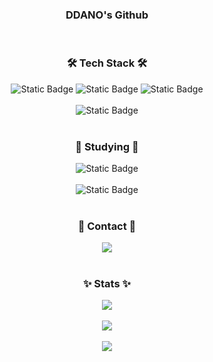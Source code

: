 <h3 align="center">DDANO's Github</h3>
<br>

<h3 align="center">🛠 Tech Stack 🛠</h3>
<div align="center">
  <img alt="Static Badge" src="https://img.shields.io/badge/JavaScript-%23F7DF1E?style=flat-square&logo=javascript&logoColor=white">
  <img alt="Static Badge" src="https://img.shields.io/badge/HTML5-%23E34F26?style=flat-square&logo=html5&logoColor=white">
  <img alt="Static Badge" src="https://img.shields.io/badge/CSS-%23663399?style=flat-square&logo=css&logoColor=white">
  <br><br>
  
  <img alt="Static Badge" src="https://img.shields.io/badge/Python-%233776AB?style=flat-square&logo=python&logoColor=white">
</div>
<br>

<h3 align="center">🌱 Studying 🌱</h3>
<div align="center">
  <img alt="Static Badge" src="https://img.shields.io/badge/React-%2361DAFB?style=flat-square&logo=react&logoColor=white">
  <br><br>

  <img alt="Static Badge" src="https://img.shields.io/badge/Spring-%236DB33F?style=flat-square&logo=spring&logoColor=white">
</div>
<br>

<h3 align="center">💬 Contact 💬</h3>
<div align="center">
  <a href="mailto:chanho052622@gmail.com">
    <img src="https://img.shields.io/badge/Gmail-d14836?style=flat-square&logo=Gmail&logoColor=white">
  </a>
</div>
<br>

<h3 align="center">✨ Stats ✨</h3>
<div align="center">
  <a href="https://solved.ac/chanho0526">
    <img src="http://mazassumnida.wtf/api/v2/generate_badge?boj=chanho0526">
  </a>
  <br><br>
  
  <a href="https://github.com/chanho99/github-readme-stats">
    <img src="https://github-readme-stats.vercel.app/api?username=chanho99">
  </a>
  <br><br>
  
  <img src="https://github-readme-stats.vercel.app/api/top-langs/?username=chanho99&layout=compact">
</div>
